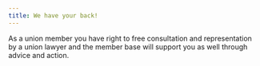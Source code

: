 ```yaml
---
title: We have your back!
---
```

As a union member you have right to free consultation and representation by a union lawyer and the member base will support you as well through advice and action.
